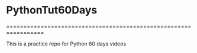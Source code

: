 ﻿# PythonTut60Days
=================================================================

This is a practice repo for Python 60 days videos
